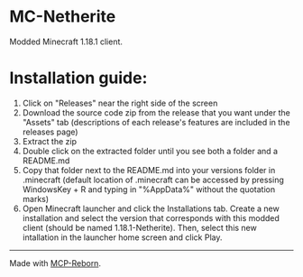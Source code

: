 # MC-Netherite

Modded Minecraft 1.18.1 client.

# Installation guide:

1. Click on "Releases" near the right side of the screen
2. Download the source code zip from the release that you want under the "Assets" tab (descriptions of each release's features are included in the releases page)
3. Extract the zip
4. Double click on the extracted folder until you see both a folder and a README.md
5. Copy that folder next to the README.md into your versions folder in .minecraft (default location of .minecraft can be accessed by pressing WindowsKey + R and typing in "%AppData%" without the quotation marks)
6. Open Minecraft launcher and click the Installations tab. Create a new installation and select the version that corresponds with this modded client (should be named 1.18.1-Netherite). Then, select this new intallation in the launcher home screen and click Play.

---

Made with [MCP-Reborn](https://github.com/Hexeption/MCP-Reborn).
